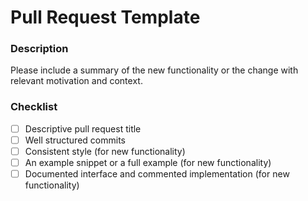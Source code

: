 # Pull Request Template

### Description
Please include a summary of the new functionality or the change with relevant motivation and context.

### Checklist
- [ ] Descriptive pull request title
- [ ] Well structured commits
- [ ] Consistent style (for new functionality)
- [ ] An example snippet or a full example (for new functionality)
- [ ] Documented interface and commented implementation (for new functionality)
